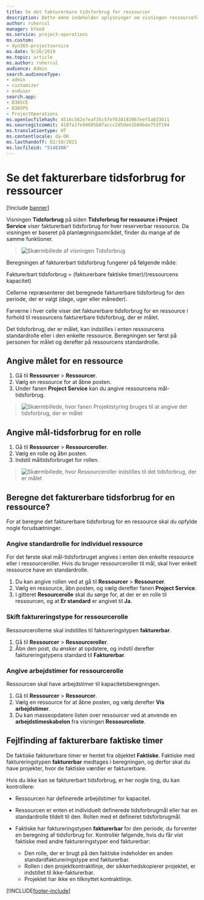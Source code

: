 ```yaml
---
title: Se det fakturerbare tidsforbrug for ressourcer
description: Dette emne indeholder oplysninger om visningen ressourceforbrug.
author: ruhercul
manager: kfend
ms.service: project-operations
ms.custom:
- dyn365-projectservice
ms.date: 9/26/2019
ms.topic: article
ms.author: ruhercul
audience: Admin
search.audienceType:
- admin
- customizer
- enduser
search.app:
- D365CE
- D365PS
- ProjectOperations
ms.openlocfilehash: 4516c562e7eaf35c5fef638183967eef5a033b11
ms.sourcegitcommit: 418fa1fe9d605b8faccc2d5dee1b04b4e753f194
ms.translationtype: HT
ms.contentlocale: da-DK
ms.lasthandoff: 02/10/2021
ms.locfileid: "5146386"
---
```

# <a name="view-chargeable-utilization-for-resources"></a>Se det fakturerbare tidsforbrug for ressourcer

[!include [banner](../includes/psa-now-project-operations.md)]
 
Visningen **Tidsforbrug** på siden **Tidsforbrug for ressource i Project Service** viser fakturerbart tidsforbrug for hver reserverbar ressource. Da visningen er baseret på planlægningsområdet, finder du mange af de samme funktioner.

> ![Skærmbillede af visningen Tidsforbrug](media/FAQ-utilization-1.png)
 

Beregningen af fakturerbart tidsforbrug fungerer på følgende måde:

   Fakturerbart tidsforbrug = (fakturerbare faktiske timer)/(ressourcens kapacitet)

Cellerne repræsenterer det beregnede fakturerbare tidsforbrug for den periode, der er valgt (dage, uger eller måneder).

Farverne i hver celle viser det fakturerbare tidsforbrug for en ressource i forhold til ressourcens fakturerbare tidsforbrug, der er målet. 

Det tidsforbrug, der er målet, kan indstilles i enten ressourcens standardrolle eller i den enkelte ressource. Beregningen ser først på personen for målet og derefter på ressourcens standardrolle.

## <a name="set-target-on-a-resource"></a>Angive målet for en ressource

1. Gå til **Ressourcer** \> **Ressourcer**. 
2. Vælg en ressource for at åbne posten. 
3. Under fanen **Project Service** kan du angive ressourcens mål-tidsforbrug.

> ![Skærmbillede, hvor fanen Projektstyring bruges til at angive det tidsforbrug, der er målet](media/FAQ-utilization-2.png)
 
## <a name="set-target-utilization-on-a-role"></a>Angive mål-tidsforbrug for en rolle

1. Gå til **Ressourcer** \> **Ressourceroller**. 
2. Vælg en rolle og åbn posten. 
3. Indstil måltidsforbruget for rollen.

> ![Skærmbillede, hvor Ressourceroller indstilles til det tidsforbrug, der er målet](media/FAQ-utilization-3.png)
 
## <a name="calculate-chargeable-utilization-for-a-resource"></a>Beregne det fakturerbare tidsforbrug for en ressource?

For at beregne det fakturerbare tidsforbrug for en ressource skal du opfylde nogle forudsætninger. 

### <a name="set-default-role-for-individual-resource"></a>Angive standardrolle for individuel ressource

For det første skal mål-tidsforbruget angives i enten den enkelte ressource eller i ressourceroller. Hvis du bruger ressourceroller til mål, skal hver enkelt ressource have en standardrolle. 

1. Du kan angive rollen ved at gå til **Ressourcer** \> **Ressourcer**. 
2. Vælg en ressource, åbn posten, og vælg derefter fanen **Project Service**. 
3. I gitteret **Resourcerolle** skal du sørge for, at der er en rolle til ressourcen, og at **Er standard** er angivet til **Ja**.
 
### <a name="change-billing-type-for-resource-role"></a>Skift faktureringstype for ressourcerolle

Ressourcerollerne skal indstilles til faktureringstypen **fakturerbar**. 

1. Gå til **Ressourcer** \> **Ressourceroller**. 
2. Åbn den post, du ønsker at opdatere, og indstil derefter faktureringstypens standard til **Fakturerbar**.

### <a name="set-working-hours-for-resource-role"></a>Angive arbejdstimer for ressourcerolle
 
Ressourcen skal have arbejdstimer til kapacitetsberegningen. 

1. Gå til **Ressourcer** \> **Ressourcer**. 
2. Vælg en ressource for at åbne posten, og vælg derefter **Vis arbejdstimer**. 
3. Du kan masseopdatere listen over ressourcer ved at anvende en **arbejdstimeskabelon** fra visningen **Ressourceliste**.

## <a name="troubleshooting-chargeable-actual-hours"></a>Fejlfinding af fakturerbare faktiske timer

De faktiske fakturerbare timer er hentet fra objektet **Faktiske**. Faktiske med faktureringstypen **fakturerbar** medtages i beregningen, og derfor skal du have projekter, hvor de faktiske værdier er fakturerbare.

Hvis du ikke kan se fakturerbart tidsforbrug, er her nogle ting, du kan kontrollere:

- Ressourcen har definerede arbejdstimer for kapacitet.
- Ressourcen er enten et individuelt definerede tidsforbrugmål eller har en standardrolle tildelt til den. Rollen med et defineret tidsforbrugmål.
- Faktiske har faktureringstypen **fakturerbar** for den periode, du forventer en beregning af tidsforbrug for. Kontrollér følgende, hvis du får vist faktiske med andre faktureringstyper end fakturerbar:

  - Den rolle, der er brugt på den faktiske indeholder en anden standardfaktureringstype end fakturerbar.
  - Rollen i den projektkontraktlinje, der sikkerhedskopierer projektet, er indstillet til ikke-fakturerbar.
  - Projektet har ikke en tilknyttet kontraktlinje.



[!INCLUDE[footer-include](../includes/footer-banner.md)]